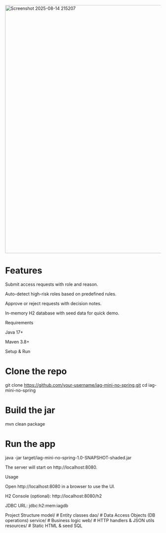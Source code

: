 <img width="1085" height="803" alt="Screenshot 2025-08-14 215207" src="https://github.com/user-attachments/assets/3fe8959b-050b-40e5-b4d7-68a6108f2bbb" />


# Features

Submit access requests with role and reason.

Auto-detect high-risk roles based on predefined rules.

Approve or reject requests with decision notes.

In-memory H2 database with seed data for quick demo.

Requirements

Java 17+

Maven 3.8+

Setup & Run
# Clone the repo
git clone https://github.com/your-username/iag-mini-no-spring.git
cd iag-mini-no-spring

# Build the jar
mvn clean package

# Run the app
java -jar target/iag-mini-no-spring-1.0-SNAPSHOT-shaded.jar


The server will start on http://localhost:8080.

Usage

Open http://localhost:8080 in a browser to use the UI.

H2 Console (optional): http://localhost:8080/h2

JDBC URL: jdbc:h2:mem:iagdb

Project Structure
model/       # Entity classes
dao/         # Data Access Objects (DB operations)
service/     # Business logic
web/         # HTTP handlers & JSON utils
resources/   # Static HTML & seed SQL
